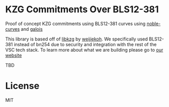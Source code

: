 # KZG Commitments Over BLS12-381

Proof of concept KZG commitments using BLS12-381 curves using [noble-curves](https://github.com/paulmillr/noble-curves) and [galois](https://github.com/GuildOfWeavers/galois)

This library is based off of [libkzg](https://github.com/weijiekoh/libkzg) by [weijiekoh](https://github.com/weijiekoh). 
We specifically used BLS12-381 instead of bn254 due to security and integration with the rest of the VSC tech stack. To learn more about what we are building please go to [our website](https://vsc.eco)

TBD

# License

MIT

